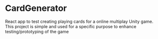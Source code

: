 # CardGenerator
React app to test creating playing cards for a online multiplay Unity game. This project is simple and used for a specific purpose to enhance testing/prototyping of the game
